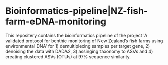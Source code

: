 # Bioinformatics-pipeline|NZ-fish-farm-eDNA-monitoring
This repositery contains the bioinformatics pipeline of the project 'A validated protocol for benthic monitoring of New Zealand’s fish farms using environmental DNA' for 1) demultiplexing samples per target gene, 2) denoising the data with DADA2, 3) assinging taxonomy to ASVs and 4) creating clustered ASVs (OTUs) at 97% sequence similarity.

